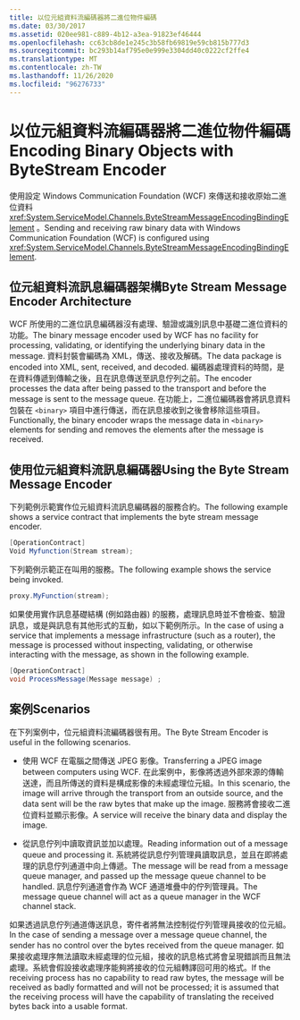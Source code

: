 ```yaml
---
title: 以位元組資料流編碼器將二進位物件編碼
ms.date: 03/30/2017
ms.assetid: 020ee981-c889-4b12-a3ea-91823ef46444
ms.openlocfilehash: cc63cb8de1e245c3b58fb69819e59cb815b777d3
ms.sourcegitcommit: bc293b14af795e0e999e3304dd40c0222cf2ffe4
ms.translationtype: MT
ms.contentlocale: zh-TW
ms.lasthandoff: 11/26/2020
ms.locfileid: "96276733"
---
```

# <a name="encoding-binary-objects-with-bytestream-encoder"></a><span data-ttu-id="4b282-102">以位元組資料流編碼器將二進位物件編碼</span><span class="sxs-lookup"><span data-stu-id="4b282-102">Encoding Binary Objects with ByteStream Encoder</span></span>

<span data-ttu-id="4b282-103">使用設定 Windows Communication Foundation (WCF) 來傳送和接收原始二進位資料 <xref:System.ServiceModel.Channels.ByteStreamMessageEncodingBindingElement> 。</span><span class="sxs-lookup"><span data-stu-id="4b282-103">Sending and receiving raw binary data with Windows Communication Foundation (WCF) is configured using <xref:System.ServiceModel.Channels.ByteStreamMessageEncodingBindingElement>.</span></span>  
  
## <a name="byte-stream-message-encoder-architecture"></a><span data-ttu-id="4b282-104">位元組資料流訊息編碼器架構</span><span class="sxs-lookup"><span data-stu-id="4b282-104">Byte Stream Message Encoder Architecture</span></span>  

 <span data-ttu-id="4b282-105">WCF 所使用的二進位訊息編碼器沒有處理、驗證或識別訊息中基礎二進位資料的功能。</span><span class="sxs-lookup"><span data-stu-id="4b282-105">The binary message encoder used by WCF has no facility for processing, validating, or identifying the underlying binary data in the message.</span></span> <span data-ttu-id="4b282-106">資料封裝會編碼為 XML，傳送、接收及解碼。</span><span class="sxs-lookup"><span data-stu-id="4b282-106">The data package is encoded into XML, sent, received, and decoded.</span></span> <span data-ttu-id="4b282-107">編碼器處理資料的時間，是在資料傳遞到傳輸之後，且在訊息傳送至訊息佇列之前。</span><span class="sxs-lookup"><span data-stu-id="4b282-107">The encoder processes the data after being passed to the transport and before the message is sent to the message queue.</span></span> <span data-ttu-id="4b282-108">在功能上，二進位編碼器會將訊息資料包裝在 `<binary>` 項目中進行傳送，而在訊息接收到之後會移除這些項目。</span><span class="sxs-lookup"><span data-stu-id="4b282-108">Functionally, the binary encoder wraps the message data in `<binary>` elements for sending and removes the elements after the message is received.</span></span>  
  
## <a name="using-the-byte-stream-message-encoder"></a><span data-ttu-id="4b282-109">使用位元組資料流訊息編碼器</span><span class="sxs-lookup"><span data-stu-id="4b282-109">Using the Byte Stream Message Encoder</span></span>  

 <span data-ttu-id="4b282-110">下列範例示範實作位元組資料流訊息編碼器的服務合約。</span><span class="sxs-lookup"><span data-stu-id="4b282-110">The following example shows a service contract that implements the byte stream message encoder.</span></span>  
  
```csharp  
[OperationContract]  
Void Myfunction(Stream stream);  
```  
  
 <span data-ttu-id="4b282-111">下列範例示範正在叫用的服務。</span><span class="sxs-lookup"><span data-stu-id="4b282-111">The following example shows the service being invoked.</span></span>  
  
```csharp  
proxy.MyFunction(stream);  
```  
  
 <span data-ttu-id="4b282-112">如果使用實作訊息基礎結構 (例如路由器) 的服務，處理訊息時並不會檢查、驗證訊息，或是與訊息有其他形式的互動，如以下範例所示。</span><span class="sxs-lookup"><span data-stu-id="4b282-112">In the case of using a service that implements a message infrastructure (such as a router), the message is processed without inspecting, validating, or otherwise interacting with the message, as shown in the following example.</span></span>  
  
```csharp  
[OperationContract]  
void ProcessMessage(Message message) ;  
```  
  
## <a name="scenarios"></a><span data-ttu-id="4b282-113">案例</span><span class="sxs-lookup"><span data-stu-id="4b282-113">Scenarios</span></span>  

 <span data-ttu-id="4b282-114">在下列案例中，位元組資料流編碼器很有用。</span><span class="sxs-lookup"><span data-stu-id="4b282-114">The Byte Stream Encoder is useful in the following scenarios.</span></span>  
  
- <span data-ttu-id="4b282-115">使用 WCF 在電腦之間傳送 JPEG 影像。</span><span class="sxs-lookup"><span data-stu-id="4b282-115">Transferring a JPEG image between computers using WCF.</span></span> <span data-ttu-id="4b282-116">在此案例中，影像將透過外部來源的傳輸送達，而且所傳送的資料是構成影像的未經處理位元組。</span><span class="sxs-lookup"><span data-stu-id="4b282-116">In this scenario, the image will arrive through the transport from an outside source, and the data sent will be the raw bytes that make up the image.</span></span> <span data-ttu-id="4b282-117">服務將會接收二進位資料並顯示影像。</span><span class="sxs-lookup"><span data-stu-id="4b282-117">A service will receive the binary data and display the image.</span></span>  
  
- <span data-ttu-id="4b282-118">從訊息佇列中讀取資訊並加以處理。</span><span class="sxs-lookup"><span data-stu-id="4b282-118">Reading information out of a message queue and processing it.</span></span> <span data-ttu-id="4b282-119">系統將從訊息佇列管理員讀取訊息，並且在即將處理的訊息佇列通道中向上傳遞。</span><span class="sxs-lookup"><span data-stu-id="4b282-119">The message will be read from a message queue manager, and passed up the message queue channel to be handled.</span></span> <span data-ttu-id="4b282-120">訊息佇列通道會作為 WCF 通道堆疊中的佇列管理員。</span><span class="sxs-lookup"><span data-stu-id="4b282-120">The message queue channel will act as a queue manager in the WCF channel stack.</span></span>  
  
 <span data-ttu-id="4b282-121">如果透過訊息佇列通道傳送訊息，寄件者將無法控制從佇列管理員接收的位元組。</span><span class="sxs-lookup"><span data-stu-id="4b282-121">In the case of sending a message over a message queue channel, the sender has no control over the bytes received from the queue manager.</span></span> <span data-ttu-id="4b282-122">如果接收處理序無法讀取未經處理的位元組，接收的訊息格式將會呈現錯誤而且無法處理。系統會假設接收處理序能夠將接收的位元組轉譯回可用的格式。</span><span class="sxs-lookup"><span data-stu-id="4b282-122">If the receiving process has no capability to read raw bytes, the message will be received as badly formatted and will not be processed; it is assumed that the receiving process will have the capability of translating the received bytes back into a usable format.</span></span>
